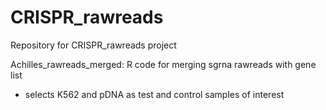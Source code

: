 # CRISPR_rawreads
Repository for CRISPR_rawreads project

Achilles_rawreads_merged: R code for merging sgrna rawreads with gene list
  - selects K562 and pDNA as test and control samples of interest
